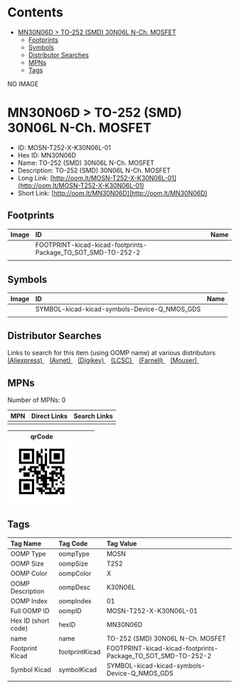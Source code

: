 



Contents
========

* [MN30N06D > TO-252 (SMD) 30N06L N-Ch. MOSFET](#mn30n06d--to-252-smd-30n06l-n-ch-mosfet)
	* [Footprints](#footprints)
	* [Symbols](#symbols)
	* [Distributor Searches](#distributor-searches)
	* [MPNs](#mpns)
	* [Tags](#tags)
  
NO IMAGE  
# MN30N06D > TO-252 (SMD) 30N06L N-Ch. MOSFET

- ID: MOSN-T252-X-K30N06L-01
- Hex ID: MN30N06D
- Name: TO-252 (SMD) 30N06L N-Ch. MOSFET
- Description: TO-252 (SMD) 30N06L N-Ch. MOSFET
- Long Link: [http://oom.lt/MOSN-T252-X-K30N06L-01](http://oom.lt/MOSN-T252-X-K30N06L-01)
- Short Link: [http://oom.lt/MN30N06D](http://oom.lt/MN30N06D)

## Footprints
  

|Image|ID|Name|
| :--- | :--- | :--- |
||FOOTPRINT-kicad-kicad-footprints-Package_TO_SOT_SMD-TO-252-2||
||||

## Symbols
  

|Image|ID|Name|
| :--- | :--- | :--- |
|![]()|SYMBOL-kicad-kicad-symbols-Device-Q_NMOS_GDS||
||||

## Distributor Searches
  
Links to search for this item (using OOMP name) at various distributors  
[(Aliexpress) ](https://www.aliexpress.com/wholesale?SearchText=1117TO-252+SMD+30N06L+N-Ch.+MOSFET)&nbsp;&nbsp;&nbsp;[(Avnet) ](https://www.avnet.com/shop/us/search/TO-252+SMD+30N06L+N-Ch.+MOSFET)&nbsp;&nbsp;&nbsp;[(Digikey) ](https://www.digikey.co.uk/en/products/result?s=TO-252+SMD+30N06L+N-Ch.+MOSFET)&nbsp;&nbsp;&nbsp;[(LCSC) ](https://www.lcsc.com/search?q=TO-252+SMD+30N06L+N-Ch.+MOSFET)&nbsp;&nbsp;&nbsp;[(Farnell) ](https://uk.farnell.com/search?st=TO-252+SMD+30N06L+N-Ch.+MOSFET)&nbsp;&nbsp;&nbsp;[(Mouser) ](https://www.mouser.com/c/?q=TO-252+SMD+30N06L+N-Ch.+MOSFET)&nbsp;&nbsp;&nbsp;
## MPNs
  
Number of MPNs: 0  

|MPN|Direct Links|Search Links|
| :--- | :--- | :--- |
||||
  

|qrCode<br>[![](https://raw.githubusercontent.com/oomlout/oomlout_OOMP_parts_V2/main/MOSN/T252/X/K30N06L/01/qrCode_140.png)](https://github.com/oomlout/oomlout_OOMP_parts_V2/tree/main/MOSN/T252/X/K30N06L/01/qrCode.png)||||
| :---: | :---: | :---: | :---: |

## Tags
  

|Tag Name|Tag Code|Tag Value|
| :--- | :--- | :--- |
|OOMP Type|oompType|MOSN|
|OOMP Size|oompSize|T252|
|OOMP Color|oompColor|X|
|OOMP Description|oompDesc|K30N06L|
|OOMP Index|oompIndex|01|
|Full OOMP ID|oompID|MOSN-T252-X-K30N06L-01|
|Hex ID (short code)|hexID|MN30N06D|
|name|name|TO-252 (SMD) 30N06L N-Ch. MOSFET|
|Footprint Kicad|footprintKicad|FOOTPRINT-kicad-kicad-footprints-Package_TO_SOT_SMD-TO-252-2|
|Symbol Kicad|symbolKicad|SYMBOL-kicad-kicad-symbols-Device-Q_NMOS_GDS|
||||
